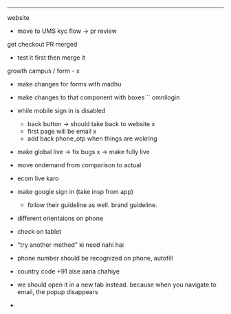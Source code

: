 
---
website
- move to UMS kyc flow -> pr review

get checkout PR merged
- test it first then merge it

growth campus / form - x 
- make changes for forms with madhu
- make changes to that component with boxes
``
omnilogin
- while mobile sign in is disabled
	- back button -> should take back to website x
	- first page will be email x
	- add back phone_otp when things are wokring
- make global live -> fix bugs x -> make fully live
- move ondemand from comparison to actual
- ecom live karo 
- make google sign in (take insp from app)
	- follow their guideline as well. brand guideline.
- different orientaions on phone
- check on tablet
- "try another method" ki need nahi hai
- phone number should be recognized on phone, autofill
- country code +91 aise aana chahiye
- we should open it in a new tab instead. because when you navigate to email, the popup disappears


- 